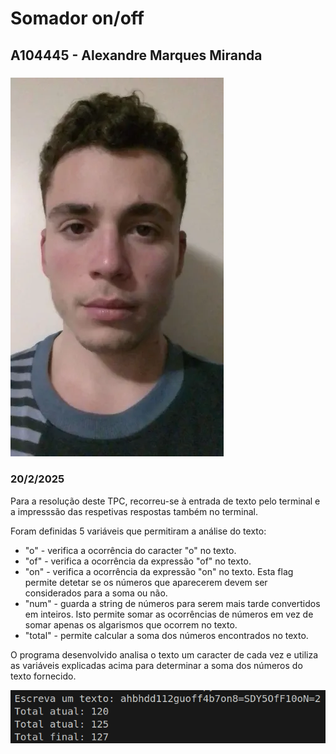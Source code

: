 # Somador on/off
## A104445 - Alexandre Marques Miranda
### ![](../imagens/fotoRelatorio.webp)
### 20/2/2025

Para a resolução deste TPC, recorreu-se à entrada de texto pelo terminal e a impresssão das respetivas respostas também no terminal.

Foram definidas 5 variáveis que permitiram a análise do texto:
- "o" - verifica a ocorrência do caracter "o" no texto.
- "of" - verifica a ocorrência da expressão "of" no texto.
- "on" - verifica a ocorrência da expressão "on" no texto. Esta flag permite detetar se os números que aparecerem devem ser considerados para a soma ou não.
- "num" - guarda a string de números para serem mais tarde convertidos em inteiros. Isto permite somar as ocorrências de números em vez de somar apenas os algarismos que ocorrem no texto.
- "total" - permite calcular a soma dos números encontrados no texto.

O programa desenvolvido analisa o texto um caracter de cada vez e utiliza as variáveis explicadas acima para determinar a soma dos números do texto fornecido.

![Exemplo de input e output](../imagens/TPC1ex.webp)